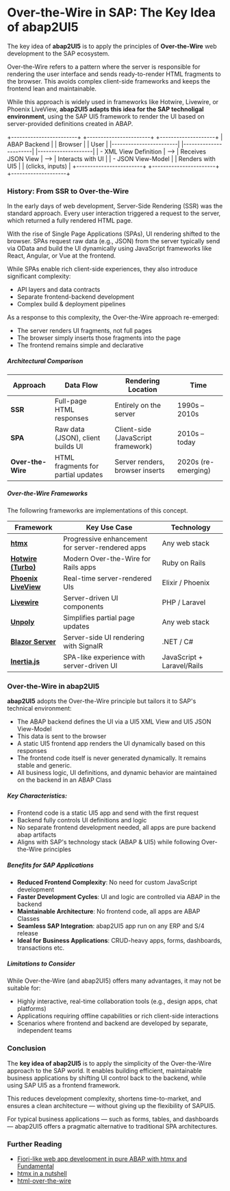 # Over-the-Wire in SAP: The Key Idea of abap2UI5

The key idea of **abap2UI5** is to apply the principles of **Over-the-Wire** web development to the SAP ecosystem.

Over-the-Wire refers to a pattern where the server is responsible for rendering the user interface and sends ready-to-render HTML fragments to the browser. This avoids complex client-side frameworks and keeps the frontend lean and maintainable.

While this approach is widely used in frameworks like Hotwire, Livewire, or Phoenix LiveView, **abap2UI5 adapts this idea for the SAP technoligal environment**, using the SAP UI5 framework to render the UI based on server-provided definitions created in ABAP.

+------------------------+          +-----------------------+        +--------------------+
|        ABAP Backend     |          |         Browser        |        |       User         |
|------------------------|          |-----------------------|        |--------------------|
| - XML View Definition   |  -->     | Receives JSON View    |  -->   | Interacts with UI  |
| - JSON View-Model       |          | Renders with UI5      |        | (clicks, inputs)   |
+------------------------+          +-----------------------+        +--------------------+


### History: From SSR to Over-the-Wire

In the early days of web development, Server-Side Rendering (SSR) was the standard approach. Every user interaction triggered a request to the server, which returned a fully rendered HTML page.

With the rise of Single Page Applications (SPAs), UI rendering shifted to the browser. SPAs request raw data (e.g., JSON) from the server typically send via OData and build the UI dynamically using JavaScript frameworks like React, Angular, or Vue at the frontend.

While SPAs enable rich client-side experiences, they also introduce significant complexity:
- API layers and data contracts
- Separate frontend-backend development
- Complex build & deployment pipelines

As a response to this complexity, the Over-the-Wire approach re-emerged:
- The server renders UI fragments, not full pages
- The browser simply inserts those fragments into the page
- The frontend remains simple and declarative

##### Architectural Comparison

| Approach | Data Flow | Rendering Location | Time |
|----------|-----------|-------------------|-------------|
| **SSR** | Full-page HTML responses | Entirely on the server | 1990s – 2010s |
| **SPA** | Raw data (JSON), client builds UI | Client-side (JavaScript framework) | 2010s – today |
| **Over-the-Wire** | HTML fragments for partial updates | Server renders, browser inserts | 2020s (re-emerging) |

##### Over-the-Wire Frameworks

The followring frameworks are implementations of this concept.

| Framework | Key Use Case | Technology |
|-----------|--------------|------------|
| **[htmx](https://htmx.org/)** | Progressive enhancement for server-rendered apps | Any web stack |
| **[Hotwire (Turbo)](https://hotwired.dev/)** | Modern Over-the-Wire for Rails apps | Ruby on Rails |
| **[Phoenix LiveView](https://hexdocs.pm/phoenix_live_view)** | Real-time server-rendered UIs | Elixir / Phoenix |
| **[Livewire](https://livewire.laravel.com/)** | Server-driven UI components | PHP / Laravel |
| **[Unpoly](https://unpoly.com/)** | Simplifies partial page updates | Any web stack |
| **[Blazor Server](https://learn.microsoft.com/en-us/aspnet/core/blazor/)** | Server-side UI rendering with SignalR | .NET / C# |
| **[Inertia.js](https://inertiajs.com/)** | SPA-like experience with server-driven UI | JavaScript + Laravel/Rails |

### Over-the-Wire in abap2UI5

**abap2UI5** adopts the Over-the-Wire principle but tailors it to SAP's technical environment:

- The ABAP backend defines the UI via a UI5 XML View and UI5 JSON View-Model
- This data is sent to the browser
- A static UI5 frontend app renders the UI dynamically based on this responses
- The frontend code itself is never generated dynamically. It remains stable and generic.
- All business logic, UI definitions, and dynamic behavior are maintained on the backend in an ABAP Class

##### Key Characteristics:
- Frontend code is a static UI5 app and send with the first request
- Backend fully controls UI definitions and logic
- No separate frontend development needed, all apps are pure backend abap artifacts
- Aligns with SAP's technology stack (ABAP & UI5) while following Over-the-Wire principles

##### Benefits for SAP Applications

- **Reduced Frontend Complexity**: No need for custom JavaScript development
- **Faster Development Cycles**: UI and logic are controlled via ABAP in the backend
- **Maintainable Architecture**: No frontend code, all apps are ABAP Classes
- **Seamless SAP Integration**: abap2UI5 app run on any ERP and S/4 release
- **Ideal for Business Applications**: CRUD-heavy apps, forms, dashboards, transactions etc.

##### Limitations to Consider

While Over-the-Wire (and abap2UI5) offers many advantages, it may not be suitable for:
* Highly interactive, real-time collaboration tools (e.g., design apps, chat platforms)
* Applications requiring offline capabilities or rich client-side interactions
* Scenarios where frontend and backend are developed by separate, independent teams

### Conclusion

The **key idea of abap2UI5** is to apply the simplicity of the Over-the-Wire approach to the SAP world. It enables building efficient, maintainable business applications by shifting UI control back to the backend, while using SAP UI5 as a frontend framework.

This reduces development complexity, shortens time-to-market, and ensures a clean architecture — without giving up the flexibility of SAPUI5.

For typical business applications — such as forms, tables, and dashboards — abap2UI5 offers a pragmatic alternative to traditional SPA architectures.

### Further Reading
* [Fiori-like web app development in pure ABAP with htmx and Fundamental](https://community.sap.com/t5/technology-blog-posts-by-members/fiori-like-web-app-development-in-pure-abap-with-htmx-and-fundamental/ba-p/13500763)
* [htmx in a nutshell](https://htmx.org/docs/#introduction)
* [html-over-the-wire](https://signalvnoise.com/svn3/html-over-the-wire/)
